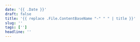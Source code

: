 ```yaml
---
date: '{{ .Date }}'
draft: false
title: '{{ replace .File.ContentBaseName "-" " " | title }}'
slug: ''
tags: ['']
headline: ''
---
```

